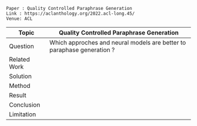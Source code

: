 ```
Paper : Quality Controlled Paraphrase Generation
Link : https://aclanthology.org/2022.acl-long.45/
Venue: ACL
```

| Topic        | Quality Controlled Paraphrase Generation  |
|--------------|---------------------------------------------------------|
| Question     | Which approches and neural models are better to paraphase generation ?|
| Related Work | |
| Solution     | |
| Method       | |
| Result       | |
| Conclusion   | |
| Limitation   | |